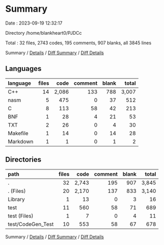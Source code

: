 # Summary

Date : 2023-09-19 12:32:17

Directory /home/blankheart0/PJDCc

Total : 32 files,  2743 codes, 195 comments, 907 blanks, all 3845 lines

Summary / [Details](details.md) / [Diff Summary](diff.md) / [Diff Details](diff-details.md)

## Languages
| language | files | code | comment | blank | total |
| :--- | ---: | ---: | ---: | ---: | ---: |
| C++ | 14 | 2,086 | 133 | 788 | 3,007 |
| nasm | 5 | 475 | 0 | 37 | 512 |
| C | 8 | 113 | 58 | 42 | 213 |
| BNF | 1 | 28 | 4 | 21 | 53 |
| TXT | 2 | 26 | 0 | 4 | 30 |
| Makefile | 1 | 14 | 0 | 14 | 28 |
| Markdown | 1 | 1 | 0 | 1 | 2 |

## Directories
| path | files | code | comment | blank | total |
| :--- | ---: | ---: | ---: | ---: | ---: |
| . | 32 | 2,743 | 195 | 907 | 3,845 |
| . (Files) | 20 | 2,170 | 137 | 833 | 3,140 |
| Library | 1 | 13 | 0 | 3 | 16 |
| test | 11 | 560 | 58 | 71 | 689 |
| test (Files) | 1 | 7 | 0 | 4 | 11 |
| test/CodeGen_Test | 10 | 553 | 58 | 67 | 678 |

Summary / [Details](details.md) / [Diff Summary](diff.md) / [Diff Details](diff-details.md)